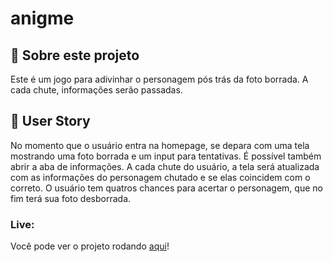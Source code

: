 # anigme
## 📖 Sobre este projeto
Este é um jogo para adivinhar o personagem pós trás da foto borrada. A cada chute, informações serão passadas.
## 🧔 User Story
No momento que o usuário entra na homepage, se depara com uma tela mostrando uma foto borrada e um input para tentativas. É possível também abrir a aba de informações. A cada chute do usuário, a tela será atualizada com as informações do personagem chutado e se elas coincidem com o correto. O usuário tem quatros chances para acertar o personagem, que no fim terá sua foto desborrada.

### Live:

Você pode ver o projeto rodando [aqui](https://anigme.netlify.app)!

